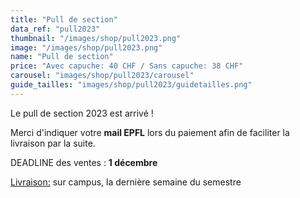 ```yaml
---
title: "Pull de section"
data_ref: "pull2023"
thumbnail: "/images/shop/pull2023.png"
image: "/images/shop/pull2023.png"
name: "Pull de section"
price: "Avec capuche: 40 CHF / Sans capuche: 38 CHF"
carousel: "images/shop/pull2023/carousel"
guide_tailles: "images/shop/pull2023/guidetailles.png"
---
```


Le pull de section 2023 est arrivé !

Merci d'indiquer votre **mail EPFL** lors du paiement afin de faciliter la livraison par la suite.
	
DEADLINE des ventes : **1 décembre**

<u>Livraison:</u> sur campus, la dernière semaine du semestre

